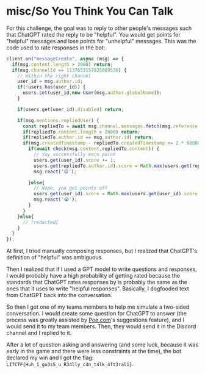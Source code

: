 # misc/So You Think You Can Talk
For this challenge, the goal was to reply to other people's messages such that ChatGPT rated the reply to be "helpful". You would get points for "helpful" messages and lose points for "unhelpful" messages.
This was the code used to rate responses in the bot:
```javascript
client.on("messageCreate", async (msg) => {
  if(msg.content.length > 2000) return;
  if(msg.channelId == 1137653157825089536) {
    // Within the right channel
    user_id = msg.author.id;
    if(!users.has(user_id)) {
      users.set(user_id,new User(msg.author.globalName));
    }

    if(users.get(user_id).disabled) return;

    if(msg.mentions.repliedUser) {
      const repliedTo = await msg.channel.messages.fetch(msg.reference.messageId);
      if(repliedTo.content.length > 2000) return;
      if(repliedTo.author.id == msg.author.id) return;
      if(msg.createdTimestamp - repliedTo.createdTimestamp <= 2 * 60000) { // 2 minutes of time
        if(await check(msg.content,repliedTo.content)) {
          // Yay successfully earn point
          users.get(user_id).score += 1;
          users.get(repliedTo.author.id).score = Math.max(users.get(repliedTo.author.id).point - 0.4,0);
          msg.react('😄');

        }else{
          // Nope, you get points off
          users.get(user_id).score = Math.max(users.get(user_id).score - 0.4,0);
          msg.react('😭');
        }
      }
    }else{
      // [redacted]
    }
  }
});
```
At first, I tried manually composing responses, but I realized that ChatGPT's definition of "helpful" was ambiguous. 

Then I realized that if I used a GPT model to write questions and responses, I would probably have a high probability of getting rated because the standards that ChatGPT rates responses by is probably the same as the ones that it uses to write "helpful responses". Basically, I dogfooded text from ChatGPT back into the conversation.

So then I got one of my teams members to help me simulate a two-sided conversation. I would create some question for ChatGPT to answer (the process was greatly assisted by [Poe.com](https://poe.com)'s suggestions feature), and I would send it to my team members. Then, they would send it in the Discord channel and I replied to it.

After a lot of question asking and answering (and some luck, because it was early in the game and there were less constraints at the time), the bot declared my win and I got the flag: `LITCTF{Huh_1_gu3s5_u_R34lly_c4n_t4lk_4ft3ral1}`.

